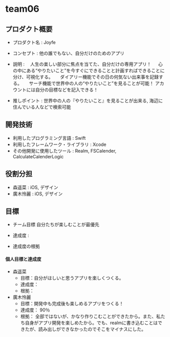 # team06

## プロダクト概要
- プロダクト名 : Joyfe

- コンセプト : 他の誰でもない、自分だけのためのアプリ

- 説明 : 
 　人生の楽しい部分に焦点を当てた、自分だけの専用アプリ！
　 心の中にある“やりたいこと”を今すぐにできることと計画すればできることに分け、可視化する。 
　 ダイアリー機能でその日の何気ない出来事を記録する。
　 サーチ機能で世界中の人の“やりたいこと”を見ることが可能！
   アカウントには自分の目標などを記入できる！


- 推しポイント : 世界中の人の『やりたいこと』を見ることが出来る, 海辺に住んでいる人などで検索可能


## 開発技術
- 利用したプログラミング言語 : Swift
- 利用したフレームワーク・ライブラリ : Xcode 
- その他開発に使用したツール : Realm, FSCalender, CalculateCalenderLogic

## 役割分担
- 森遥菜 : iOS, デザイン
- 廣木怜麗 : iOS, デザイン

## 目標
- チーム目標
自分たちが楽しむことが最優先
- 達成度 : 

- 達成度の根拠


#### 個人目標と達成度
- 森遥菜 
  - 目標：自分がほしいと思うアプリを楽しくつくる。 
  - 達成度：
  - 根拠：  
- 廣木怜麗
  - 目標：開発中も完成後も楽しめるアプリをつくる！ 
  - 達成度： 90％
  - 根拠： 全部ではないが、かなり作りこむことができたから。また、私たち自身がアプリ開発を楽しめたから。でも、realmに書き込むことはできたが、読み出しができなかったのでそこをマイナスにした。
